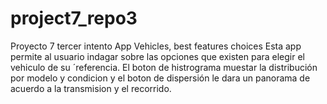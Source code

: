 # project7_repo3
Proyecto 7 tercer intento
App Vehicles, best features choices
Esta app permite al usuario indagar sobre las opciones que existen para elegir el vehiculo de su ´referencia.
El boton de histrograma muestar la distribución por modelo y condicion y el boton de dispersión le dara un panorama de acuerdo a la transmision y el recorrido.